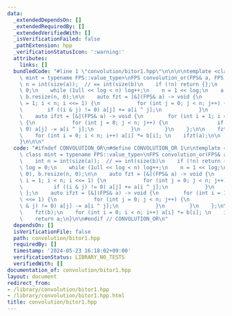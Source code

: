 ```yaml
---
data:
  _extendedDependsOn: []
  _extendedRequiredBy: []
  _extendedVerifiedWith: []
  _isVerificationFailed: false
  _pathExtension: hpp
  _verificationStatusIcon: ':warning:'
  attributes:
    links: []
  bundledCode: "#line 1 \"convolution/bitor1.hpp\"\n\n\n\ntemplate <class FPS, class\
    \ mint = typename FPS::value_type>\nFPS convolution_or(FPS& a, FPS b) {\n    int\
    \ n = int(size(a));  // == int(size(b)\n    if (!n) return {};\n    int log =\
    \ 0;\n    while (1ull << log < n) log++;\n    n = 1 << log;\n    a.resize(n, 0),\
    \ b.resize(n, 0);\n\n    auto fzt = [&](FPS& a) -> void {\n        for (int i\
    \ = 1; i < n; i <<= 1) {\n            for (int j = 0; j < n; j++) {\n        \
    \        if ((i & j) != 0) a[j] += a[i ^ j];\n            }\n        }\n    };\n\
    \    auto ifzt = [&](FPS& a) -> void {\n        for (int i = 1; i < n; i <<= 1)\
    \ {\n            for (int j = 0; j < n; j++) {\n                if ((i & j) !=\
    \ 0) a[j] -= a[i ^ j];\n            }\n        }\n    };\n\n    fzt(a);\n    fzt(b);\n\
    \    for (int i = 0; i < n; i++) a[i] *= b[i]; \n    ifzt(a);\n\n    return a;\n\
    }\n\n\n"
  code: "#ifndef CONVOLUTION_OR\n#define CONVOLUTION_OR 1\n\ntemplate <class FPS,\
    \ class mint = typename FPS::value_type>\nFPS convolution_or(FPS& a, FPS b) {\n\
    \    int n = int(size(a));  // == int(size(b)\n    if (!n) return {};\n    int\
    \ log = 0;\n    while (1ull << log < n) log++;\n    n = 1 << log;\n    a.resize(n,\
    \ 0), b.resize(n, 0);\n\n    auto fzt = [&](FPS& a) -> void {\n        for (int\
    \ i = 1; i < n; i <<= 1) {\n            for (int j = 0; j < n; j++) {\n      \
    \          if ((i & j) != 0) a[j] += a[i ^ j];\n            }\n        }\n   \
    \ };\n    auto ifzt = [&](FPS& a) -> void {\n        for (int i = 1; i < n; i\
    \ <<= 1) {\n            for (int j = 0; j < n; j++) {\n                if ((i\
    \ & j) != 0) a[j] -= a[i ^ j];\n            }\n        }\n    };\n\n    fzt(a);\n\
    \    fzt(b);\n    for (int i = 0; i < n; i++) a[i] *= b[i]; \n    ifzt(a);\n\n\
    \    return a;\n}\n\n#endif // CONVOLUTION_OR\n"
  dependsOn: []
  isVerificationFile: false
  path: convolution/bitor1.hpp
  requiredBy: []
  timestamp: '2024-05-23 16:18:02+09:00'
  verificationStatus: LIBRARY_NO_TESTS
  verifiedWith: []
documentation_of: convolution/bitor1.hpp
layout: document
redirect_from:
- /library/convolution/bitor1.hpp
- /library/convolution/bitor1.hpp.html
title: convolution/bitor1.hpp
---
```

